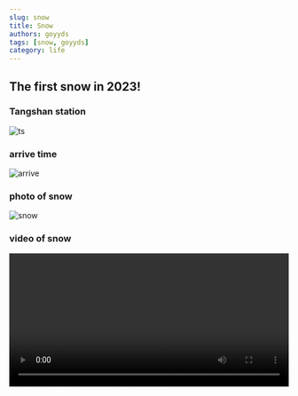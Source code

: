 ```yaml
---
slug: snow
title: Snow
authors: goyyds
tags: [snow, goyyds]
category: life
---
```


## The first snow in 2023!

### Tangshan station

![ts](/img/ts.jpg)


### arrive time
![arrive](/img/arrive.jpg)


### photo of snow
![snow](/img/snow.jpg)

### video of snow
<video src="/v/20231214_snow.mp4" width="100%" height="240" controls> </video>